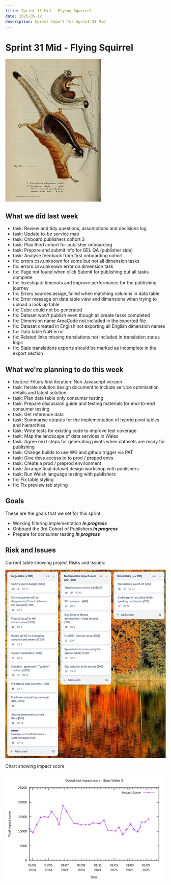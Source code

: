 ```yaml
---
title: Sprint 31 Mid - Flying Squirrel
date: 2025-05-12
description: Sprint report for Sprint 31 Mid
---
```


# Sprint 31 Mid - Flying Squirrel

![Sprint Image](giantFlyingSquirrel.jpg)

## What we did last week


- task: Review and tidy questions, assumptions and decisions log
- task: Update to-be service map
- task: Onboard publishers cohort 3
- task: Plan third cohort for publisher onboarding
- task: Prepare and submit info for GEL QA (publisher side)
- task: Analyse feedback from first onboarding cohort
- fix: errors.csv.unknown for some but not all dimension tasks 
- fix: errors.csv.unknown error on dimension task
- fix: Page not found when click Submit for publishing but all tasks complete
- fix: Investigate timeouts and improve performance for the publishing journey
- fix: Errors.sources.assign_failed when matching columns in data table
- fix: Error message on data table view and dimensions when trying to upload a look up table
- fix: Cube could not be generated 
- fix: Dataset won't publish even though all create tasks completed 
- fix: Dimension name AreaCode not included in the exported file
- fix: Dataset created in English not exporting all English dimension names
- fix: Data table NaN error
- fix: Related links missing translations not included in translation status logic
- fix: Stale translations exports should be marked as incomplete in the export section

## What we're planning to do this week


- feature: Filters first iteration: Non Javascript version
- task: Iterate solution design document to include service optimisation details and latest solution
- task: Plan data table only consumer testing
- task: Prepare discussion guide and testing materials for end-to-end consumer testing
- task: Get reference data
- task: Summarise outputs for the implementation of hybrid pivot tables and hierarchies.
- task: Write tests for existing code to improve test coverage
- task: Map the landscape of data services in Wales
- task: Agree next steps for generating pivots when datasets are ready for publishing
- task: Change builds to use WG and github trigger via PAT
- task: Give devs access to to prod / prepod envs
- task: Create a prod / preprod environment
- task: Arrange final dataset design workshop with publishers
- task: Run Welsh language testing with publishers
- fix: Fix table styling
- fix: Fix preview tab styling

## Goals

These are the goals that we set for this sprint:

- Working filtering implementation <span class="badge bg-info">_**In progress**_</span>
- Onboard the 3rd Cohort of Publishers <span class="badge bg-info">_**In progress**_</span>
- Prepare for consumer testing <span class="badge bg-info">_**In progress**_</span>

## Risk and Issues

Current table showing project Risks and Issues:

![Risks and Issues](RisksBoard20250512.png)

Chart showing impact score

![Impact score](riskImpact20250512.png)

